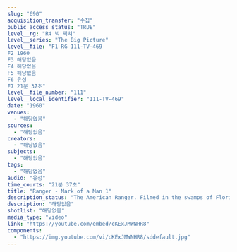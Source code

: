 ```yaml
---
slug: "690"
acquisition_transfer: "수집"
public_access_status: "TRUE"
level__rg: "R4 빅 픽쳐"
level__series: "The Big Picture"
level__file: "F1 RG 111-TV-469
F2 1960
F3 해당없음
F4 해당없음
F5 해당없음
F6 유성
F7 21분 37초"
level__file_number: "111"
level__local_identifier: "111-TV-469"
date: "1960"
venues: 
  - "해당없음"
sources: 
  - "해당없음"
creators: 
  - "해당없음"
subjects: 
  - "해당없음"
tags: 
  - "해당없음"
audio: "유성"
time_courts: "21분 37초"
title: "Ranger - Mark of a Man 1"
description_status: "The American Ranger. Filmed in the swamps of Florida and mountains of North Georgia, it documents the Ranger`s courage, during an outstanding leadership."
description: "해당없음"
shotlist: "해당없음"
media_type: "video"
link: "https://youtube.com/embed/cKExJMWNHR8"
components: 
  - "https://img.youtube.com/vi/cKExJMWNHR8/sddefault.jpg"
---
```

